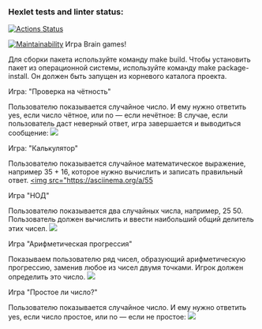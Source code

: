 ### Hexlet tests and linter status:
[![Actions Status](https://github.com/igor130384/python-project-49/workflows/hexlet-check/badge.svg)](https://github.com/igor130384/python-project-49/actions)
   
 
[![Maintainability](https://api.codeclimate.com/v1/badges/dc8da08af82f3a5a6d22/maintainability)](https://codeclimate.com/github/igor130384/python-project-49/maintainability)
Игра Brain games!

 Для сборки пакета используйте команду make build.
Чтобы установить пакет из операционной системы, используйте команду make package-install. Он должен быть запущен из корневого каталога проекта.

Игра: "Проверка на чётность"

Пользователю показывается случайное число. И ему нужно ответить yes, если число чётное, или no — если нечётное:
В случае, если пользователь даст неверный ответ, игра завершается и выводиться сообщение:
<a href="https://asciinema.org/a/555712" target="_blank"><img src="https://asciinema.org/a/555712.svg" /></a>

Игра: "Калькулятор"

Пользователю показывается случайное математическое выражение, например 35 + 16, которое нужно вычислить и записать правильный ответ.
<a href="https://asciinema.org/a/555715" target="_blank"><img src="https://asciinema.org/a/55

Игра "НОД"

Пользователю показывается два случайных числа, например, 25 50. Пользователь должен вычислить и ввести наибольший общий делитель этих чисел.
<a href="https://asciinema.org/a/555720" target="_blank"><img src="https://asciinema.org/a/555720.svg" /></a>

Игра "Арифметическая прогрессия"

Показываем пользователю ряд чисел, образующий арифметическую прогрессию, заменив любое из чисел двумя точками. Игрок должен определить это число.
<a href="https://asciinema.org/a/555724" target="_blank"><img src="https://asciinema.org/a/555724.svg" /></a>

Игра "Простое ли число?"

Пользователю показывается случайное число. И ему нужно ответить yes, если число простое, или no — если не простое:
<a href="https://asciinema.org/a/555727" target="_blank"><img src="https://asciinema.org/a/555727.svg" /></a>